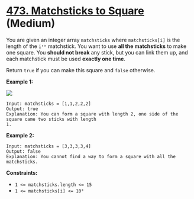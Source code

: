 # [473. Matchsticks to Square][link] (Medium)

[link]: https://leetcode.com/problems/matchsticks-to-square/

You are given an integer array `matchsticks` where `matchsticks[i]` is the length of the `iᵗʰ`
matchstick. You want to use **all the matchsticks** to make one square. You **should not break** any
stick, but you can link them up, and each matchstick must be used **exactly one time**.

Return `true` if you can make this square and `false` otherwise.

**Example 1:**

![](https://assets.leetcode.com/uploads/2021/04/09/matchsticks1-grid.jpg)

```
Input: matchsticks = [1,1,2,2,2]
Output: true
Explanation: You can form a square with length 2, one side of the square came two sticks with length
1.
```

**Example 2:**

```
Input: matchsticks = [3,3,3,3,4]
Output: false
Explanation: You cannot find a way to form a square with all the matchsticks.
```

**Constraints:**

- `1 <= matchsticks.length <= 15`
- `1 <= matchsticks[i] <= 10⁸`
